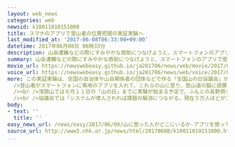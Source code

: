 ```yaml
---
layout: web_news
categories: web
newsid: k10011010151000
title: スマホのアプリで登山者の位置把握の実証実験へ
last_modified_at: '2017-06-08T06:33:00+09:00'
datetime: 2017年06月08日 06時33分
description: 山岳遭難などの際にすみやかな救助につなげようと、スマートフォンのアプリで登山者が山の中のどこをいつ通過したかを記録するシステムの実証実験が、ことしの夏、浅間山や富士山などで始まることになりました。
summary: 山岳遭難などの際にすみやかな救助につなげようと、スマートフォンのアプリで登山者が山の中のどこをいつ通過したかを記録するシステムの実証実験が、ことしの夏、浅間山や富士山などで始まることになりました。
movie_url: https://newswebeasy.github.io/ja201706/news/web/movie/2017/06/09/k10011010151000.mp4
voice_url: https://newswebeasy.github.io/ja201706/news/web/voice/2017/06/09/k10011010151000.mp3
more: この実証実験は、全国の自治体や山岳関係者の団体などで作る「全国山の日協議会」が行うもので、浅間山や富士山など全国の４つの山が対象です。<br /><br
  />登山者がスマートフォンに専用のアプリを入れて、これらの山に登り、登山道の脇に設置された受信機の横を通過すると、通過時刻などのデータが記録され協議会のサーバーに送られる仕組みです。下山が確認できない場合は、事前に登録した家族などのアドレスにメールが届くほか、通過地点のデータから登山者の居場所が絞り込みやすくなり、すみやかな救助につなげられるということです。<br
  /><br />浅間山では８月１１日の「山の日」までに実験が始まる予定で、ふもとの長野県小諸市は、登山口など６か所に受信機を設置することにしています。<br />３年前の御嶽山の噴火では多くの登山者がどこで巻き込まれたのかを把握するのに時間がかかり、救助活動が難航するなど、山での遭難や災害の救助では、登山者の居場所をいかにはやく把握できるかが重要だということです。<br
  /><br />協議会では「システムが導入されれば課題の解消につながる。現在５万人ほどがアプリを使っているが、もっと多くの人に利用してほしい」としています。
body:
- text: ''
  title: ''
easy_news_url: /news/easy/2017/06/09/山に登った人がどこにいるか-アプリを使って知る実験/
source_url: http://www3.nhk.or.jp/news/html/20170608/k10011010151000.html?utm_int=nsearch_contents_search-items_001
...
```

